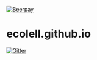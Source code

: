 [![Beerpay](http://test.beerpay.io/ecolell/ecolell.github.io/badge.svg?style=flat-square)](http://test.beerpay.io/ecolell/ecolell.github.io)
# ecolell.github.io

[![Gitter](https://badges.gitter.im/Join%20Chat.svg)](https://gitter.im/ecolell/ecolell.github.io?utm_source=badge&utm_medium=badge&utm_campaign=pr-badge&utm_content=badge)